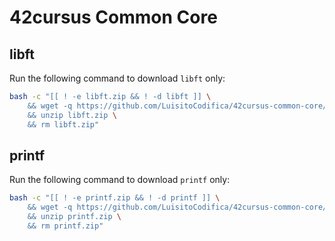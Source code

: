 # 42cursus Common Core

## libft

Run the following command to download `libft` only:

```bash
bash -c "[[ ! -e libft.zip && ! -d libft ]] \
    && wget -q https://github.com/LuisitoCodifica/42cursus-common-core/releases/download/Projects/libft.zip \
    && unzip libft.zip \
    && rm libft.zip"
```

## printf

Run the following command to download `printf` only:

```bash
bash -c "[[ ! -e printf.zip && ! -d printf ]] \
    && wget -q https://github.com/LuisitoCodifica/42cursus-common-core/releases/download/Projects/printf.zip \
    && unzip printf.zip \
    && rm printf.zip"
```


